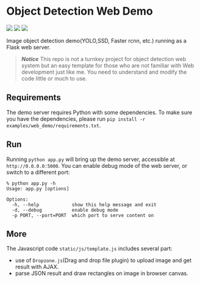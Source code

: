 
# Object Detection Web Demo

<img src="https://img.shields.io/badge/Flask-serve-4BC51D.svg?style=flat">
<img src="https://img.shields.io/badge/platform-linux-lightgrey.svg">
<img src="https://img.shields.io/badge/language-python2.7-blue.svg">

Image object detection demo(YOLO,SSD, Faster rcnn, etc.) running as a Flask web server.

> ***Notice***
This repo is not a turnkey project for object detection web system but an easy template for those who are not familiar with Web development just like me. You need to understand and modify the code little or much to use.

## Requirements

The demo server requires Python with some dependencies.
To make sure you have the dependencies, please run `pip install -r examples/web_demo/requirements.txt`.

## Run

Running `python app.py` will bring up the demo server, accessible at `http://0.0.0.0:5000`.
You can enable debug mode of the web server, or switch to a different port:

    % python app.py -h
    Usage: app.py [options]

    Options:
      -h, --help            show this help message and exit
      -d, --debug           enable debug mode
      -p PORT, --port=PORT  which port to serve content on

## More

The Javascript code `static/js/template.js` includes several part:

- use of `Dropzone.js`(Drag and drop file plugin) to upload image and get result with AJAX.
- parse JSON result and draw rectangles on image in browser canvas.
